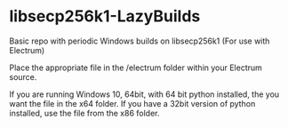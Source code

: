 # libsecp256k1-LazyBuilds
Basic repo with periodic Windows builds on libsecp256k1 (For use with Electrum)

Place the appropriate file in the /electrum folder within your Electrum source.

If you are running Windows 10, 64bit, with 64 bit python installed, the you want the file in the x64 folder. If you have a 32bit version of python installed, use the file from the x86 folder.
